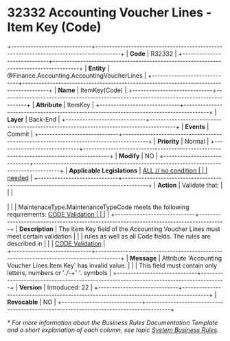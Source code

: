 ﻿---
erp.type: business-rule
erp.entity: Finance.Accounting.AccountingVoucherLines
---

# 32332 Accounting Voucher Lines - Item Key (Code) 
+-----------------------------+---------------------------------------------------------------------------------------+
| **Code**                    | R32332                                                                                |
+-----------------------------+---------------------------------------------------------------------------------------+
| **Entity**                  | @Finance.Accounting.AccountingVoucherLines                                            |
+-----------------------------+---------------------------------------------------------------------------------------+
| **Name**                    | ItemKey(Code)                                                                         |
+-----------------------------+---------------------------------------------------------------------------------------+
| **Attribute**               | ItemKey                                                                               |
+-----------------------------+---------------------------------------------------------------------------------------+
| **Layer**                   | Back-End                                                                              |
+-----------------------------+---------------------------------------------------------------------------------------+
| **Events**                  | Commit                                                                                |
+-----------------------------+---------------------------------------------------------------------------------------+
| **Priority**                | Normal                                                                                |
+-----------------------------+---------------------------------------------------------------------------------------+
| **Modify**                  | NO                                                                                    |
+-----------------------------+---------------------------------------------------------------------------------------+
| **Applicable Legislations** | [ALL // no condition                                                                  |
|                             | needed](xref:applicable-legislations)                                                 |
+-----------------------------+---------------------------------------------------------------------------------------+
| **Action**                  | Validate that:                                                                        |
|                             | <br/><br/>                                                                            |
|                             | MaintenaceType.MaintenanceTypeCode meets the following requirements: [CODE Validation |
|                             |](~/reference/common-business-rules/code-validation.md)                                |
+-----------------------------+---------------------------------------------------------------------------------------+
| **Description**             | The Item Key field of the Accounting Voucher Lines must meet certain validation       |
|                             | rules as well as all Code fields. The rules are described in                          |
|                             | [CODE Validation](~/reference/common-business-rules/code-validation.md)               |           
+-----------------------------+---------------------------------------------------------------------------------------+
| **Message**                 | Attribute 'Accounting Voucher Lines.Item Key' has invalid value.                      |
|                             | This field must contain only letters, numbers or '_./-+'  '_. symbols                 |
+-----------------------------+---------------------------------------------------------------------------------------+
| **Version**                 | Introduced: 22                                                                        |
+-----------------------------+---------------------------------------------------------------------------------------+
| **Revocable**               | NO                                                                                    |
+-----------------------------+---------------------------------------------------------------------------------------+

*\* For more information about the Business Rules Documentation Template and a short explanation of each column, see
topic [System Business Rules](../templates/template-description-system-business-rules.md).*
